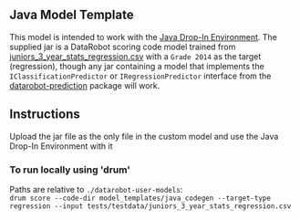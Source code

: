 ## Java Model Template

This model is intended to work with the [Java Drop-In Environment](../../public_dropin_environments/java_codegen/).
The supplied jar is a DataRobot scoring code model trained from [juniors_3_year_stats_regression.csv](../../tests/testdata/juniors_3_year_stats_regression.csv)
with a `Grade 2014` as the target (regression), though any jar containing a model that implements the `IClassificationPredictor` or
`IRegressionPredictor` interface from the [datarobot-prediction](https://mvnrepository.com/artifact/com.datarobot/datarobot-prediction)
package will work.

## Instructions
Upload the jar file as the only file in the custom model and use the Java Drop-In Environment with it

### To run locally using 'drum'
Paths are relative to `./datarobot-user-models`:  
`drum score --code-dir model_templates/java_codegen --target-type regression --input tests/testdata/juniors_3_year_stats_regression.csv`